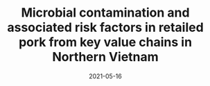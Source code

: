 ---
title: "Microbial contamination and associated risk factors in retailed pork from key value chains in Northern Vietnam"
authors:
- H.H. Tuan Ngo
- L. Nguyen-Thanh
- P. Pham-Duc
- S. Dang-Xuan
- H. Le-Thi
- J. Denis-Robichaud 
- H. Nguyen-Viet
- T. Le-Thi Huyen
- D. Randolph
- F. Unger

date: "2021-05-16"

publication: "International Journal of Food Microbiology"

links:
    article:  https://doi.org/10.1016/j.ijfoodmicro.2021.109163
    
tags:
  - One Health 
  - food safety 
  
---
